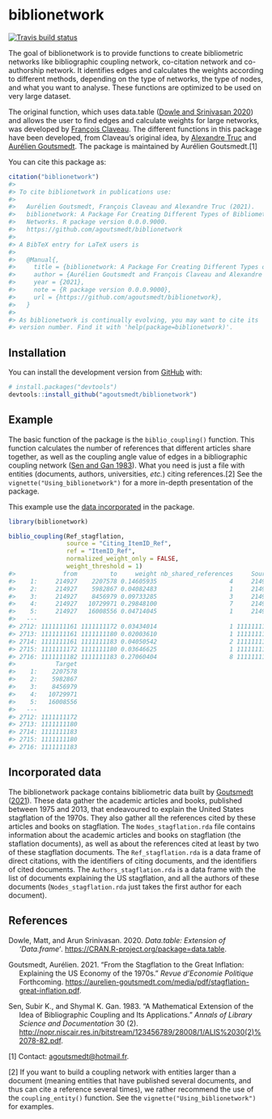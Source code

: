 biblionetwork
================

<!-- README.md is generated from README.Rmd. Please edit that file -->
<!-- badges: start -->

[![Travis build
status](https://travis-ci.com/agoutsmedt/biblionetwork.svg?branch=main)](https://travis-ci.com/agoutsmedt/biblionetwork)
<!-- badges: end -->

The goal of biblionetwork is to provide functions to create bibliometric
networks like bibliographic coupling network, co-citation network and
co-authorship network. It identifies edges and calculates the weights
according to different methods, depending on the type of networks, the
type of nodes, and what you want to analyse. These functions are
optimized to be used on very large dataset.

The original function, which uses data.table ([Dowle and Srinivasan
2020](#ref-datatable)) and allows the user to find edges and calculate
weights for large networks, was developed by [François
Claveau](https://www.usherbrooke.ca/philosophie/nous-joindre/personnel-enseignant/claveau-francois/).
The different functions in this package have been developed, from
Claveau’s original idea, by [Alexandre
Truc](https://sites.google.com/view/alexandre-truc/home-and-contact) and
[Aurélien Goutsmedt](https://aurelien-goutsmedt.com/). The package is
maintained by Aurélien Goutsmedt.[1]

You can cite this package as:

``` r
citation("biblionetwork")
#> 
#> To cite biblionetwork in publications use:
#> 
#>   Aurélien Goutsmedt, François Claveau and Alexandre Truc (2021).
#>   biblionetwork: A Package For Creating Different Types of Bibliometric
#>   Networks. R package version 0.0.0.9000.
#>   https://github.com/agoutsmedt/biblionetwork
#> 
#> A BibTeX entry for LaTeX users is
#> 
#>   @Manual{,
#>     title = {biblionetwork: A Package For Creating Different Types of Bibliometric Networks},
#>     author = {Aurélien Goutsmedt and François Claveau and Alexandre Truc},
#>     year = {2021},
#>     note = {R package version 0.0.0.9000},
#>     url = {https://github.com/agoutsmedt/biblionetwork},
#>   }
#> 
#> As biblionetwork is continually evolving, you may want to cite its
#> version number. Find it with 'help(package=biblionetwork)'.
```

## Installation

You can install the development version from
[GitHub](https://github.com/) with:

``` r
# install.packages("devtools")
devtools::install_github("agoutsmedt/biblionetwork")
```

## Example

The basic function of the package is the `biblio_coupling()` function.
This function calculates the number of references that different
articles share together, as well as the coupling angle value of edges in
a bibliographic coupling network ([Sen and Gan 1983](#ref-sen1983)).
What you need is just a file with entities (documents, authors,
universities, *etc.*) citing references.[2] See the
`vignette("Using_biblionetwork")` for a more in-depth presentation of
the package.

This example use the [data incorporated](#incorporated-data) in the
package.

``` r
library(biblionetwork)

biblio_coupling(Ref_stagflation, 
                source = "Citing_ItemID_Ref", 
                ref = "ItemID_Ref", 
                normalized_weight_only = FALSE, 
                weight_threshold = 1)
#>             from         to     weight nb_shared_references     Source
#>    1:     214927    2207578 0.14605935                    4     214927
#>    2:     214927    5982867 0.04082483                    1     214927
#>    3:     214927    8456979 0.09733285                    3     214927
#>    4:     214927   10729971 0.29848100                    7     214927
#>    5:     214927   16008556 0.04714045                    1     214927
#>   ---                                                                 
#> 2712: 1111111161 1111111172 0.03434014                    1 1111111161
#> 2713: 1111111161 1111111180 0.02003610                    1 1111111161
#> 2714: 1111111161 1111111183 0.04050542                    2 1111111161
#> 2715: 1111111172 1111111180 0.03646625                    1 1111111172
#> 2716: 1111111182 1111111183 0.27060404                    8 1111111182
#>           Target
#>    1:    2207578
#>    2:    5982867
#>    3:    8456979
#>    4:   10729971
#>    5:   16008556
#>   ---           
#> 2712: 1111111172
#> 2713: 1111111180
#> 2714: 1111111183
#> 2715: 1111111180
#> 2716: 1111111183
```

## Incorporated data

The biblionetwork package contains bibliometric data built by
[Goutsmedt](#ref-goutsmedt2021a) ([2021](#ref-goutsmedt2021a)). These
data gather the academic articles and books, published between 1975 and
2013, that endeavoured to explain the United States stagflation of the
1970s. They also gather all the references cited by these articles and
books on stagflation. The `Nodes_stagflation.rda` file contains
information about the academic articles and books on stagflation (the
staflation documents), as well as about the references cited at least by
two of these stagflation documents. The `Ref_stagflation.rda` is a data
frame of direct citations, with the identifiers of citing documents, and
the identifiers of cited documents. The `Authors_stagflation.rda` is a
data frame with the list of documents explaining the US stagflation, and
all the authors of these documents (`Nodes_stagflation.rda` just takes
the first author for each document).

## References

<div id="refs" class="references csl-bib-body hanging-indent">

<div id="ref-datatable" class="csl-entry">

Dowle, Matt, and Arun Srinivasan. 2020. *Data.table: Extension of
‘Data.frame‘*. <https://CRAN.R-project.org/package=data.table>.

</div>

<div id="ref-goutsmedt2021a" class="csl-entry">

Goutsmedt, Aurélien. 2021. “From the Stagflation to the Great Inflation:
Explaining the US Economy of the 1970s.” *Revue d’Economie Politique*
Forthcoming.
<https://aurelien-goutsmedt.com/media/pdf/stagflation-great-inflation.pdf>.

</div>

<div id="ref-sen1983" class="csl-entry">

Sen, Subir K., and Shymal K. Gan. 1983. “A Mathematical Extension of the
Idea of Bibliographic Coupling and Its Applications.” *Annals of Library
Science and Documentation* 30 (2).
<http://nopr.niscair.res.in/bitstream/123456789/28008/1/ALIS%2030(2)%2078-82.pdf>.

</div>

</div>

[1] Contact: [agoutsmedt@hotmail.fr](agoutsmedt@hotmail.fr).

[2] If you want to build a coupling network with entities larger than a
document (meaning entities that have published several documents, and
thus can cite a reference several times), we rather recommend the use of
the `coupling_entity()` function. See the
`vignette("Using_biblionetwork")` for examples.
